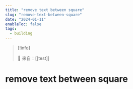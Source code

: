 ```yaml
---
title: "remove text between square"
slug: "remove-text-between-square"
date: "2024-01-11"
enableToc: false
tags:
  - building
---
```


> [!info]
>
> 🌱 來自：[[test]]

# remove text between square
